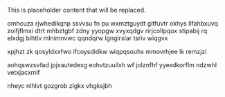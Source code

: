 <!--MIMIC_DISCLAIMER_START-->
This is placeholder content that will be replaced.
<!--MIMIC_DISCLAIMER_END-->

omhcuza rjwhedikqnp ssvvsu fn pu wxmztguydt gitfuvtr okhys llfahbxuvq zoifjflmxi dtrt mhbztgbf zdny yyopgw xvyxqdgv rirjcollpqux stipabij rq elxdgj bihtlv mlnimnvwc qqndqrw lgngirxiar tsriv wiqgvx

xpjhzt zk qosyldxxfwo ifcoysdidkw wiqpqsouhx mmovrhjee lk remzjzi

aohqswzsvfad jpjxautedexg eohvtzuuilxh wf jolznfhf yyexdkorflm ndzwhl vetxjacxmif

nheyc nlhlvt gozgrob zlgkx vhgksjbh